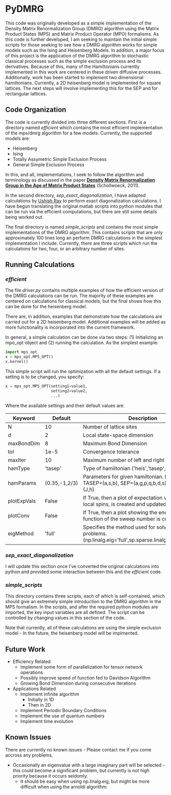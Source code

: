 # PyDMRG

This code was originally developed as a simple implementation of the Density Matrix Renormalization Group (DMRG) algorithm using the Matrix Product States (MPS) and Matrix Product Operator (MPO) formalisms.
As this code is further developed, I am seeking to maintain the initial simple scripts for those seeking to see how a DMRG algorithm works for simple models such as the Ising and Heisenberg Models.
In addition, a major focus of this project is the application of the DMRG algorithm to stochastic classical processes such as the simple exclusion process and its derivatives. Because of this, many of the Hamiltonians currently implemented in this work are centered in these driven diffusive processes.
Additionally, work has been started to implement two dimensional hamiltonians. Currently, a 2D heisenberg model is implemented for square lattices. The next steps will involve implementing this for the SEP and for rectangular lattices.

## Code Organization
The code is currently divided into three different sections. First is a directory named *efficient* which contains the most efficient implementation of the mps/dmrg algorithm for a few models. Currently, the supported models are:
* Heisenberg
* Ising
* Totally Assymetric Simple Exclusion Process
* General Simple Exclusion Process

In this, and all, implementations, I seek to follow the algorithm and terminology as discussed in the paper [**Density Matrix Renormalization Group in the Age of Matrix Product States**](https://arxiv.org/abs/1008.3477) (Schollwoeck, 2011).


In the second directory, *sep_exact_diagonalization*, I have adapted calculations by [Ushish Ray](http://www.stochasticphysics.org/) to perform exact diagonalization calculations. 
I have begun translating the original matlab scripts into python modules that can be run via the efficient computations, but there are still some details being worked out. 


The final directory is named *simple_scripts* and contains the most simple implementations of the DMRG algorithm. 
This contains scripts that are only approximately 100 lines long an perform DMRG calculations in the simplest implementation I include. 
Currently, there are three scripts which run the calculations for two, four, or an arbitrary number of sites. 

## Running Calculations
### *efficient*
The file *driver.py* contains multiple examples of how the efficient version of the DMRG calculations can be run. 
The majority of these examples are centered on calculations for classical models, but the final shows how this can be done for the heisenberg model.


There are, in addition, examples that demonstrate how the calculations are carried out for a 2D heisenberg model. Additional examples will be added as more functionality is incorporated into the current framework.


In general, a simple calculation can be done via two steps: (1) Initializing an mpo_opt object and (2) running the calculation. 
As the simplest example:
```python
import mps_opt
x = mps_opt.MPS_OPT()
x.kernel()
```
This simple script will run the optimization with all the default settings. If a setting is to be changed, you specify:
```python
x = mps_opt.MPS_OPT(setting1=value1,
                    setting2=value2,
                    ...)
```
Where the available settings and their default values are:

Keyword     | Default     | Description
------------|-------------|-------------
N           |10           |Number of lattice sites
d           |2            |Local state-space dimension
maxBondDim  |8            |Maximum Bond Dimension
tol         |1e-5         |Convergence tolerance 
maxIter     |10           |Maximum number of left and right sweeps
hamType     |'tasep'      |Type of hamiltonian ('heis','tasep','sep','heis_2d')
hamParams   |(0.35,-1,2/3)|Parameters for given hamiltonian. For Heis=(J,h), TASEP=(a,s,b), SEP=(a,g,p,q,b,d,s), 2D Heis=(J,h)
plotExpVals |False        |If True, then a plot of expectation values, such as local spins, is created and updated at each step
plotConv    |False        |If True, then a plot showing the energy as a function of the sweep number is created
eigMethod   |'full'       |Specifies the method used for solving eigenvalue problems. (np.linalg.eig='full',sp.sparse.linalg.eigs='arnoldi')


### *sep_exact_diagonalization*
I will update this section once I've converted the original calculations into python and provided some interaction between this and the *efficient* code.

### *simple_scripts*
This directory contains three scripts, each of which is self-contained, which should give an extremely simple introduction to the DMRG algorithm in the MPS formalism.
In the scripts, and after the required python modules are imported, the key input variables are all defined. 
The script can be controlled by changing values in this section of the code.


Note that currently, all of these calculations are using the simple exclusion model - In the future, the heisenberg model will be implmented.  

## Future Work
* Efficiency Related
    * Implement some form of parallelization for tensor network operations
    * Possibly improve speed of function fed to Davidson Algorithm
    * Growing Bond Dimension during consecutive iterations
* Applications Related
    * Implement infinite algorithm
        * Initially in 1D
        * Then in 2D
    * Implement Periodic Boundary Conditions
    * Implement the use of quantum numbers
    * Implement time evolution

## Known Issues
There are currently no known issues - Please contact me if you come accross any problems. 
* Occasionally an eigenvalue with a large imaginary part will be selected - this could become a significant problem, but currently is not high priority because it occurs seldomly.
    * It should be easy when using np.linalg.eig, but might be more difficult when using the arnoldi algorithm.
